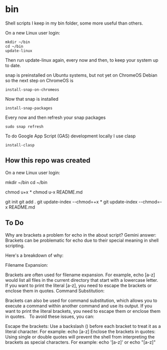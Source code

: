 # bin

Shell scripts I keep in my bin folder, some more useful than others.

On a new Linux user login:

```
mkdir ~/bin
cd ~/bin
update-linux
```

Then run update-linux again, every now and then, to keep your system up to date.

snap is preinstalled on Ubuntu systems, but not yet on ChromeOS Debian so the next step on ChromeOS is

```
install-snap-on-chromeos
```

Now that snap is installed
```
install-snap-packages
```

Every now and then refresh your snap packages
```
sudo snap refresh
```

To do Google App Script (GAS) development locally I use clasp
```
install-clasp
```

## How this repo was created

On a new Linux user login:

mkdir ~/bin
cd ~/bin

chmod u+x *
chmod u-x README.md

git init
git add .
git update-index --chmod=+x *
git update-index --chmod=-x README.md

## To Do

Why are brackets a problem for echo in the about script?
Gemini answer: Brackets can be problematic for echo due to their special meaning in shell scripting.

Here's a breakdown of why:

Filename Expansion:

Brackets are often used for filename expansion. For example, echo [a-z] would list all files in the current directory that start with a lowercase letter.   
If you want to print the literal [a-z], you need to escape the brackets or enclose them in quotes.
Command Substitution:

Brackets can also be used for command substitution, which allows you to execute a command within another command and use its output.
If you want to print the literal brackets, you need to escape them or enclose them in quotes.   
To avoid these issues, you can:

Escape the brackets: Use a backslash (\) before each bracket to treat it as a literal character. For example: echo \[a-z\]
Enclose the brackets in quotes: Using single or double quotes will prevent the shell from interpreting the brackets as special characters. For example: echo '[a-z]' or echo "[a-z]"